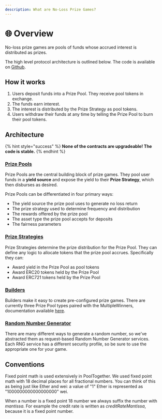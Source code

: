 ```yaml
---
description: What are No-Loss Prize Games?
---
```


# 🌐 Overview

No-loss prize games are pools of funds whose accrued interest is distributed as prizes.

The high level protocol architecture is outlined below. The code is available on [Github](https://github.com/pooltogether/pooltogether-pool-contracts).

## How it works

1. Users deposit funds into a Prize Pool.  They receive pool tokens in exchange.
2. The funds earn interest.
3. The interest is distributed by the Prize Strategy as pool tokens.
4. Users withdraw their funds at any time by telling the Prize Pool to burn their pool tokens.

## Architecture

{% hint style="success" %}
**None of the contracts are upgradeable!  The code is stable.**
{% endhint %}

### [Prize Pools](prize-pool/)

Prize Pools are the central building block of prize games. They pool user funds in a **yield source** and expose the yield to their **Prize Strategy**, which then disburses as desired.

Prize Pools can be differentiated in four primary ways:

* The yield source the prize pool uses to generate no loss return
* The prize strategy used to determine frequency and distribution 
* The rewards offered by the prize pool
* The asset type the prize pool accepts for deposits 
* The fairness parameters 

### [Prize Strategies](prize-strategy/)

Prize Strategies determine the prize distribution for the Prize Pool. They can define any logic to allocate tokens that the prize pool accrues. Specifically they can:

* Award yield in the Prize Pool as pool tokens
* Award ERC20 tokens held by the Prize Pool
* Award ERC721 tokens held by the Prize Pool

### [Builders](https://github.com/pooltogether/documentation/tree/6c30eec9a3787b298b041b5d864e955c716185ba/protocol/builders/README.md)

Builders make it easy to create pre-configured prize games. There are currently three Prize Pool types paired with the MultipleWinners, documentation available [here](https://github.com/pooltogether/documentation/tree/6c30eec9a3787b298b041b5d864e955c716185ba/protocol/builders/README.md).

### [Random Number Generator](random-number-generator/)

There are many different ways to generate a random number, so we've abstracted them as request-based Random Number Generator services. Each RNG service has a different security profile, so be sure to use the appropriate one for your game.

## Conventions

Fixed point math is used extensively in PoolTogether. We used fixed point math with 18 decimal places for all fractional numbers. You can think of this as being just like Ether and wei: a value of "1" Ether is represented as "1000000000000000000" wei.

When a number is a fixed point 18 number we always suffix the number with _mantissa._ For example the credit rate is written as _creditRateMantissa_, because it is a fixed point number.

